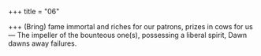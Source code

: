 +++
title = "06"

+++
(Bring) fame immortal and riches for our patrons, prizes in cows for us— The impeller of the bounteous one(s), possessing a liberal spirit, Dawn  dawns away failures.  